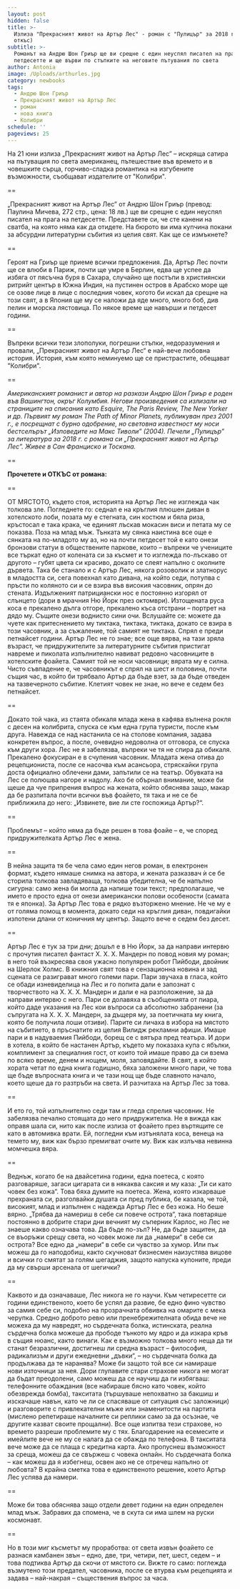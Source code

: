 ```yaml
---
layout: post
hidden: false
title: >-
  Излиза "Прекрасният живот на Артър Лес" - роман с "Пулицър" за 2018 г. (плюс
  откъс)
subtitle: >-
  Романът на Андрю Шон Гриър ще ви срещне с един неуспял писател на прага на
  петдесетте и ще върви по стъпките на неговите пътувания по света
author: Antonia
image: /Uploads/arthurles.jpg
category: newbooks
tags:
  - Андрю Шон Гриър
  - Прекрасният живот на Артър Лес
  - роман
  - нова книга
  - Колибри
schedule: ''
pageviews: 25
---
```

На 21 юни излиза „Прекрасният живот на Артър Лес” – искряща сатира на пътуващия по света американец, пътешествие във времето и в човешките сърца, горчиво-сладка романтика на изгубените възможности, съобщават издателите от "Колибри".

\==

„Прекрасният живот на Артър Лес” от Андрю Шон Гриър (превод: Паулина Мичева, 272 стр., цена: 18 лв.) ще ви срещне с един неуспял писател на прага на петдесетте. Представете си, че сте канени на сватба, на която няма как да отидете. На бюрото ви има купчина покани за абсурдни литературни събития из целия свят. Как ще се измъкнете? 

\==

Героят на Гриър ще приеме всички предложения. Да, Артър Лес почти ще се влюби в Париж, почти ще умре в Берлин, едва ще успее да избяга от пясъчна буря в Сахара, случайно ще постъпи в християнски ритрийт център в Южна Индия, на пустинен остров в Арабско море ще се озове лице в лице с последния човек, когото би искал да срещне на този свят, а в Япония ще му се наложи да яде много, много боб, див пелин и морска лястовица. По някое време ще навърши и петдесет години. 

\==

Въпреки всички тези злополуки, погрешни стъпки, недоразумения и провали, „Прекрасният живот на Артър Лес“ е най-вече любовна история. История, към която неминуемо ще се пристрастите, обещават "Колибри".

\==

_Американският романист и автор на разкази Андрю Шон Гриър е роден във Вашингтон, окръг Колумбия. Негови произведения са излизали на страниците на списания като Esquire, The Paris Review, The New Yorker и др. Първият му роман The Path of Minor Planets, публикуван през 2001 г., е посрещнат с бурно одобрение, но световна известност му носи бестселърът „Изповедите на Макс Тиволи” (2004). Печели „Пулицър” за литература за 2018 г. с романа си „Прекрасният живот на Артър Лес”. Живее в Сан Франциско и Тоскана._

\==

**Прочетете и ОТКЪС от романа:**

\==

ОТ МЯСТОТО, където стоя, историята на Артър Лес не изглежда чак толкова зле. Погледнете го: седнал е на кръглия плюшен диван в хотелското лоби, позата му е стегната, син костюм и бяла риза, кръстосал е така крака, че единият лъскав мокасин виси и петата му се показва. Поза на млад мъж. Тънката му сянка наистина все още е сянката на по-младото му аз, но на почти петдесет той е като онези бронзови статуи в обществените паркове, които – въпреки че учениците все търкат едно от колената си за късмет и то изглежда по-лъскаво от другото – губят цвета си красиво, докато се слеят напълно с околните дървета. Така бе станало и с Артър Лес, някога розоволик и златнорус в младостта си, сега повехнал като дивана, на който седи, потупва с пръсти по коляното си и се взира във високия часовник, опрян до стената. Издълженият патрициански нос е постоянно изгорял от слънцето (дори в мрачния Ню Йорк през октомври). Изтощената руса коса е прекалено дълга отгоре, прекалено къса отстрани – портрет на дядо му. Същите онези воднисто сини очи. Вслушайте се: можете да чуете как притеснението му тиктака, тиктака, тиктака, докато се взира в този часовник, а за съжаление, той самият не тиктака. Спрял е преди петнайсет години. Артър Лес не го знае; все още вярва, на тази зряла възраст, че придружителите за литературните събития пристигат навреме и пиколата изпълнително навиват редовно часовниците в хотелските фоайета. Самият той не носи часовници; вярата му е силна. Чисто съвпадение е, че часовникът е спрял на шест и половина, почти същия час, в който би трябвало Артър да бъде взет, за да бъде отведен на тазвечерното събитие. Клетият човек не знае, но вече е седем без петнайсет. 

\==

Докато той чака, из стаята обикаля млада жена в кафява вълнена рокля с десен на колибрита, спуска се към една група туристи, после към друга. Навежда се над настанила се на столове компания, задава конкретен въпрос, а после, очевидно недоволна от отговора, се спуска към други хора. Лес не я забелязва, въпреки че тя не спира да обикаля. Прекалено фокусиран е в счупения часовник. Младата жена отива до рецепциониста, после се насочва към асансьора, стряскайки група доста официално облечени дами, запътили се на театър. Обувката на Лес се полюшва нагоре и надолу. Ако бе обърнал внимание, може би щеше да чуе припрения въпрос на жената, който обяснява защо, макар да бе разпитала почти всички във фоайето, тя така и не се бе приближила до него: „Извинете, вие ли сте госпожица Артър?“. 

\==

Проблемът – който няма да бъде решен в това фоайе – е, че според придружителката Артър Лес е жена. 

\==

В нейна защита тя бе чела само един негов роман, в електронен формат, където нямаше снимка на автора, и жената разказвач ѝ се бе сторила толкова завладяваща, толкова убедителна, че бе напълно сигурна: само жена би могла да напише този текст; предполагаше, че името е просто една от онези американски полови особености (самата тя е японка). За Артър Лес това е рядко възторжено мнение. Не че му е от голяма помощ в момента, докато седи на кръглия диван, повдигайки изпотени длани от коничния му център. Защото вече е седем без десет. 

\==

Артър Лес е тук за три дни; дошъл е в Ню Йорк, за да направи интервю с прочутия писател фантаст Х. Х. Х. Мандерн по повод новия му роман; в него той възкресява своя ужасно популярен робот Пийбоди, двойник на Шерлок Холмс. В книжния свят това е сензационна новина и зад сцената се разиграват много големи пари. Пари звучаха в гласа, който се обади изневиделица на Лес и го попита дали е запознат с творчеството на Х. Х. Х. Мандерн и дали е на разположение, за да направи интервю с него. Пари се долавяха в съобщенията от пиара, който даде указания на Лес кои въпроси са абсолютно забранени (за съпругата на Х. Х. Х. Мандерн, за дъщеря му, за поетичната му книга, която бе получила лоши отзиви). Парите си личаха в избора на мястото на събитието, в пръснатите из целия Вилидж рекламни афиши. Имаше пари и в надуваемия Пийбоди, борещ се с вятъра пред театъра. И дори в хотела, в който бе настанен Артър, където му показаха купа с ябълки, комплимент за специалния гост, от които той имаше право да си взема по всяко време, денем и нощем, моля, заповядайте. В свят, в който хората четат по една книга годишно, бяха заложени много пари, че това ще бъде въпросната книга и че тази нощ ще бъде славното начало, което щеше да го разтръби на света. И разчитаха на Артър Лес за това. 

\==

И ето го, той изпълнително седи там и гледа спрелия часовник. Не забелязва печално стоящата до него придружителка. Не я вижда как оправя шала си, нито как после излиза от фоайето през въртящите се като в автомивка врати. Ей, погледни към изтънялата коса, венеца на темето му, виж как бързо премигват очите му. Виж как излъчва невинна момчешка вяра. 

\==

Веднъж, когато бе на двайсетина години, една поетеса, с която разговаряше, загаси цигарата си в някаква саксия и му каза: „Ти си като човек без кожа“. Това бяха думите на поетеса. Жена, която изкарваше прехраната си, разголвайки душата си пред публика, бе казала, че той, високият, млад и изпълнен с надежда Артър Лес е без кожа. Но беше вярно. „Трябва да намериш в себе си повече острота“, така повтаряше постоянно в добрите стари дни вечният му съперник Карлос, но Лес не знаеше какво означава това. Да бъде по-зъл? Не, да бъде защитен, да се въоръжи срещу света, но човек може ли да „намери“ в себе си острота? Все едно да „намери“ в себе си чувство за хумор. Или пък можеш да го наподобиш, както скучноват бизнесмен наизустява вицове и всички го смятат за голям шегаджия, защото напуска купоните, преди да му свърши арсенала от шегички? 

\==

Каквото и да означаваше, Лес никога не го научи. Към четиресетте си години единственото, което бе успял да развие, бе едно фино чувство за самия себе си, подобно на прозрачната обвивка на омарите с мека черупка. Средно доброто ревю или пренебрежителната обида вече не можеха да му навредят, но сърдечната болка, истинската, реална сърдечна болка можеше да прободе тънкото му ядро и да изкара кръв в същия нюанс, както винаги. Как е възможно толкова много неща да ти станат безразлични, достигнеш ли средна възраст – философия, радикализъм и други ежедневни „дъвки“, – но сърдечната болка да продължава да те наранява? Може би защото той все си намираше нови източници за нея. Дори глупавите стари страхове никога не могат да бъдат преодолени, само можеш да се научиш да ги избягваш: телефонните обаждания (все набираше бясно като човек, който обезврежда бомба), такситата (тършуваше непохватно за бакшиш и изскачаше навън, като че ли се спасяваше от ситуация със заложници) и разговорите с привлекателни мъже или знаменитости на партита (мислено репетираше началните си реплики само за да осъзнае, че другите казват своите прощални). Все още изпитва тези страхове, но времето разреши проблемите му с тях. Благодарение на есемесите и имейлите вече не му се налага да се обажда по телефона. В такситата вече може да се плаща с кредитна карта. Ако пропуснеш възможност за среща, можеш да се свържеш с човека онлайн. Но сърдечната болка – как можеш да я избегнеш, освен ако не се отречеш напълно от любовта? В крайна сметка това е единственото решение, което Артър Лес успява да намери. 

\==

Може би това обяснява защо отдели девет години на един определен млад мъж. Забравих да спомена, че в скута си има шлем на руски космонавт. 

\==

Но в този миг късметът му проработва: от света извън фоайето се разнася камбанен звън – едно, две, три, четири, пет, шест, седем – и това подтиква Артър да скочи от мястото си. Вижте го само: поглежда възмутено този предател, часовника, после се втурва към рецепцията и задава – най-накрая – съществения въпрос за часа.
